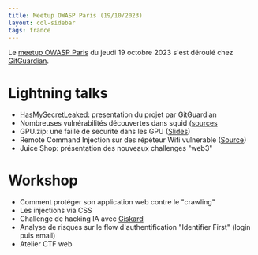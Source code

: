 ```yaml
---
title: Meetup OWASP Paris (19/10/2023)
layout: col-sidebar
tags: france
---
```


Le [meetup OWASP Paris](https://www.meetup.com/owasp-france/events/296429946/) du jeudi 19 octobre 2023 s'est déroulé chez [GitGuardian](https://www.gitguardian.com/).

# Lightning talks

- [HasMySecretLeaked](https://www.gitguardian.com/hasmysecretleaked): presentation du projet par GitGuardian
- Nombreuses vulnérabilités découvertes dans squid ([sources](https://megamansec.github.io/Squid-Security-Audit)
- GPU.zip: une faille de securite dans les GPU ([Slides](https://docs.google.com/presentation/d/1fyUI9qb_XzUpDYUKGQih5xOF2cp3gNWfjiKFanUgT20/edit?usp=drivesdk))
- Remote Command Injection sur des répéteur Wifi vulnerable ([Source](https://www.redteam-pentesting.de/en/advisories/rt-sa-2023-006/-d-link-dap-x1860-remote-command-injection))
- Juice Shop: présentation des nouveaux challenges "web3"

# Workshop

- Comment protéger son application web contre le "crawling"
- Les injections via CSS
- Challenge de hacking IA avec [Giskard](https://red.giskard.ai/register)
- Analyse de risques sur le flow d'authentification "Identifier First" (login puis email)
- Atelier CTF web
